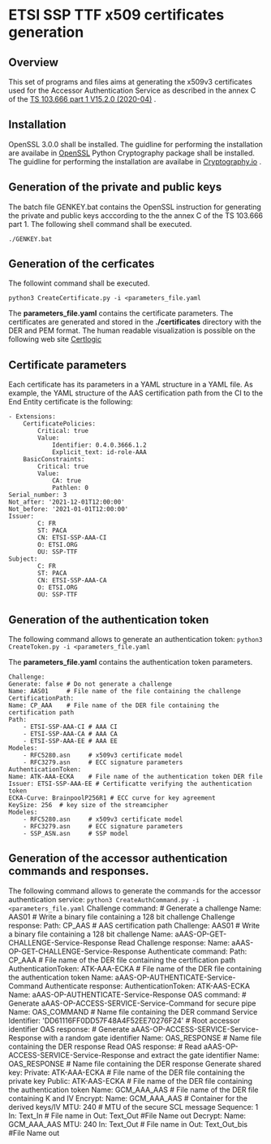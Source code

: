 # ETSI SSP TTF x509 certificates generation
## Overview
This set of programs and files aims at generating the x509v3 certificates used for the Accessor Authentication Service as described in the annex C of the [TS 103.666 part 1 V15.2.0  (2020-04)](https://www.etsi.org/deliver/etsi_ts/103600_103699/10366601/15.00.00_60/ts_10366601v150000p.pdf) .
## Installation
OpenSSL 3.0.0 shall be installed. The guidline for performing the installation are availabe in [OpenSSL](https://www.openssl.org)
Python Cryptography package shall be installed. The guidline for performing the installation are availabe in [Cryptography.io](https://cryptography.io/en/latest/installation.html) .
## Generation of the private and public keys
The batch file GENKEY.bat contains the OpenSSL instruction for generating the private and public keys acccording to the the annex C of the TS 103.666 part 1.
The following shell command shall be executed.

`./GENKEY.bat`

## Generation of the cerficates
The followint command shall be executed.

`python3 CreateCertificate.py -i <parameters_file.yaml`

The **parameters_file.yaml** contains the certificate parameters.
The certificates are generated and stored in the **./certificates** directory with the DER and PEM format.
The human readable visualization is possible on the following web site [Certlogic](https://certlogik.com/decoder)
## Certificate parameters
Each certificate has its parameters in a YAML structure in a YAML file.
As example, the YAML structure of the AAS certification path from the CI to the End Entity certificate is the following:

    - Extensions:
        CertificatePolicies:
            Critical: true
            Value:
                Identifier: 0.4.0.3666.1.2
                Explicit_text: id-role-AAA
        BasicConstraints:
            Critical: true
            Value:
                CA: true
                Pathlen: 0
    Serial_number: 3
    Not_after: '2021-12-01T12:00:00'
    Not_before: '2021-01-01T12:00:00'
    Issuer:
            C: FR
            ST: PACA
            CN: ETSI-SSP-AAA-CI
            O: ETSI.ORG
            OU: SSP-TTF
    Subject:
            C: FR
            ST: PACA
            CN: ETSI-SSP-AAA-CA
            O: ETSI.ORG
            OU: SSP-TTF
## Generation of the authentication token
The following command allows to generate an authentication token:
`python3 CreateToken.py -i <parameters_file.yaml`

The **parameters_file.yaml** contains the authentication token parameters.

    Challenge:
    Generate: false # Do not generate a challenge
    Name: AAS01     # File name of the file containing the challenge
    CertificationPath: 
    Name: CP_AAA    # File name of the DER file containing the certification path
    Path:
        - ETSI-SSP-AAA-CI # AAA CI
        - ETSI-SSP-AAA-CA # AAA CA
        - ETSI-SSP-AAA-EE # AAA EE
    Modeles:
        - RFC5280.asn     # x509v3 certificate model
        - RFC3279.asn     # ECC signature parameters
    AuthenticationToken:  
    Name: ATK-AAA-ECKA    # File name of the authentication token DER file
    Issuer: ETSI-SSP-AAA-EE # Certificatte verifying the authentication token
    ECKA-Curve: BrainpoolP256R1 # ECC curve for key agreement
    KeySize: 256  # key size of the streamcipher
    Modeles: 
        - RFC5280.asn     # x509v3 certificate model
        - RFC3279.asn     # ECC signature parameters
        - SSP_ASN.asn     # SSP model

## Generation of the accessor authentication commands and responses.
The following command allows to generate the commands for the accessor authentication service:
`python3 CreateAuthCommand.py -i <parameters_file.yaml`
    Challenge command: # Generate a challenge
        Name: AAS01      # Write a binary file containing a 128 bit challenge
    Challenge response:
        Path: CP_AAS     # AAS certification path
        Challenge: AAS01 # Write a binary file containing a 128 bit challenge
        Name: aAAS-OP-GET-CHALLENGE-Service-Response
    Read Challenge response:
        Name: aAAS-OP-GET-CHALLENGE-Service-Response
    Authenticate command:
        Path: CP_AAA # File name of the DER file containing the certification path
        AuthenticationToken: ATK-AAA-ECKA # File name of the DER file containing the authentication token
        Name: aAAS-OP-AUTHENTICATE-Service-Command
    Authenticate response:
        AuthenticationToken: ATK-AAS-ECKA
        Name: aAAS-OP-AUTHENTICATE-Service-Response 
    OAS command: # Generate aAAS-OP-ACCESS-SERVICE-Service-Command for secure pipe
        Name: OAS_COMMAND # Name file containing the DER command
        Service Identifier: 'DD61116FF0DD57F48A4F52EE70276F24' # Root accessor identifier
    OAS response: # Generate aAAS-OP-ACCESS-SERVICE-Service-Response with a random gate identifier
        Name: OAS_RESPONSE # Name file containing the DER response
    Read OAS response: # Read aAAS-OP-ACCESS-SERVICE-Service-Response and extract the gate identifier
        Name: OAS_RESPONSE  # Name file containing the DER response 
    Generate shared key:
        Private: ATK-AAA-ECKA # File name of the DER file containing the private key
        Public: ATK-AAS-ECKA # File name of the DER file containing the authentication token
        Name: GCM_AAA_AAS # File name of the DER file containing K and IV
    Encrypt:
        Name: GCM_AAA_AAS # Container for the derived keys/IV
        MTU: 240 # MTU of the secure SCL message
        Sequence: 1
        In: Text_In # File name in
        Out: Text_Out #File Name out
    Decrypt:
        Name: GCM_AAA_AAS
        MTU: 240
        In: Text_Out # File name in
        Out: Text_Out_bis #File Name out
